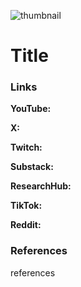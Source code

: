![thumbnail](thumbnail.png)

# Title

### Links

**YouTube:**

**X:**

**Twitch:**

**Substack:**

**ResearchHub:**

**TikTok:**

**Reddit:**

### References

references
